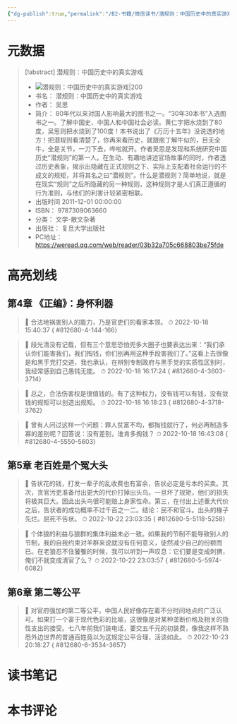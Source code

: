 ```yaml
---
{"dg-publish":true,"permalink":"/B2-书籍/微信读书/潜规则：中国历史中的真实游戏/"}
---
```


# 元数据
> [!abstract] 潜规则：中国历史中的真实游戏
> - ![ 潜规则：中国历史中的真实游戏|200](https://wfqqreader-1252317822.image.myqcloud.com/cover/680/812680/t7_812680.jpg)
> - 书名： 潜规则：中国历史中的真实游戏
> - 作者： 吴思
> - 简介：     80年代以来对国人影响最大的图书之一。“30年30本书”入选图书之一。了解中国史、中国人和中国社会必读。黄仁宇把水烧到了80度，吴思则把水烧到了100度！本书说出了《万历十五年》没说透的地方！把潜规则看清楚了，你再来看历史，就跟庖丁解牛似的，目无全牛，全是关节，一刀下去，哗啦就开。作者吴思是发现和系统研究中国历史“潜规则”的第一人。在生动、有趣地讲述官场故事的同时，作者透过历史表象，揭示出隐藏在正式规则之下、实际上支配着社会运行的不成文的规矩，并将其名之曰“潜规则”。什么是潜规则？简单地说，就是在现实“规则”之后所隐藏的另一种规则，这种规则才是人们真正遵循的行为准则，与他们的利害计较紧密相联。
> - 出版时间 2011-12-01 00:00:00
> - ISBN： 9787309063660
> - 分类： 文学-散文杂著
> - 出版社： 复旦大学出版社
> - PC地址：https://weread.qq.com/web/reader/03b32a705c668803be75fde

# 高亮划线

## 第4章 《正编》：身怀利器

> 📌 合法地祸害别人的能力，乃是官吏们的看家本领。 
> ⏱ 2022-10-18 15:40:37
{ #812680-4-144-166}


> 📌 段光清没有记载，但有三个意思恐怕兜多大圈子也要表达出来：“我们承认你们能害我们，我们掏钱，你们别再用这种手段害我们了。”这看上去很像是和黑手党打交道，我也承认，在辨别专制政府与黑手党的实质性区别时，我经常感到自己愚钝无能。 
> ⏱ 2022-10-18 16:17:24
{ #812680-4-3603-3714}


> 📌 总之，合法伤害权是很值钱的。有了这种权力，没有钱可以有钱，没有敛钱的规矩可以创造出规矩。 
> ⏱ 2022-10-18 16:18:23
{ #812680-4-3718-3762}


> 📌 曾有人问过这样一个问题：罪人贫富不均，都掏钱就行了，何必再制造多寡的差别呢？回答说：没有差别，谁肯多掏钱？ 
> ⏱ 2022-10-18 16:43:08
{ #812680-4-5550-5603}


## 第5章 老百姓是个冤大头

> 📌 告状花的钱，打发一辈子的乱收费也有富余，告状必定是亏本的买卖。其次，贪官污吏准备付出更大的代价打掉出头鸟。一旦坏了规矩，他们的损失将极其巨大。因此出头鸟很可能赔上身家性命。第三，在付出上述重大代价之后，告状者的成功概率不过千百之一二。结论：民不和官斗。出头的椽子先烂。屈死不告状。 
> ⏱ 2022-10-22 23:03:35
{ #812680-5-5118-5258}


> 📌 个体狼的利益与狼群的集体利益未必一致。如果我的节制不能导致别人的节制，我的自我约束对羊群来说就没有任何意义，徒然减少自己的份额而已。在老狼忍不住饕餮的时候，我可以听到一声叹息：它们要是变成刺猬，俺们不就变成清官了么？ 
> ⏱ 2022-10-22 23:03:57
{ #812680-5-5974-6082}


## 第6章 第二等公平

> 📌 对官府强加的第二等公平，中国人民好像存在着不分时间地点的广泛认可。如果打一个富于现代色彩的比喻，这很像是对某种垄断价格及相关的隐性支出的接受。七八年前我们装电话，要交五千元的初装费，像我这样不熟悉外边世界的普通百姓竟以为这规定公平合理，活该如此。 
> ⏱ 2022-10-23 20:18:27
{ #812680-6-3534-3657}


# 读书笔记

# 本书评论
